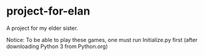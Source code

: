 # project-for-elan
A project for my elder sister.

Notice: To be able to play these games, one must run Initialize.py first (after downloading Python 3 from Python.org)
